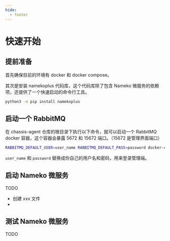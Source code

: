```yaml
---
hide:
  - footer
---
```


# 快速开始

## 提前准备

首先确保目前的环境有 docker 和 docker compose。

其次是安装 namekoplus 代码库，这个代码库除了包含 Nameko 微服务的依赖项，还提供了一个快速启动的命令行工具。

```bash
python3 -m pip install namekoplus
```

## 启动一个 RabbitMQ

在 chassis-agent 仓库的根目录下执行以下命令，就可以启动一个 RabbitMQ docker 容器，这个容器会暴露 5672 和 15672 端口。（15672 是管理界面端口）

```bash
RABBITMQ_DEFAULT_USER=user_name RABBITMQ_DEFAULT_PASS=password docker-compose -f docker-compose-rabbitmq.yml up -d --build
```

`user_name` 和 `password` 替换成你自己的用户名和密码，用来登录管理端。

## 启动 Nameko 微服务

TODO

- 创建 xxx 文件
- 

## 测试 Nameko 微服务

TODO



